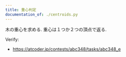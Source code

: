 ```yaml
---
title: 重心判定
documentation_of: ./centroids.py
---
```


木の重心を求める.
重心は１つか２つの頂点で返る.

Verify:
- https://atcoder.jp/contests/abc348/tasks/abc348_e